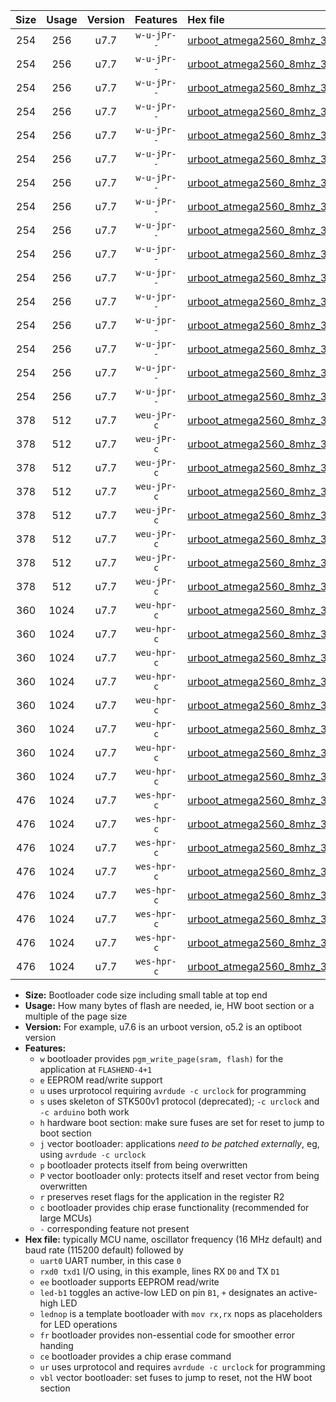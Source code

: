 |Size|Usage|Version|Features|Hex file|
|:-:|:-:|:-:|:-:|:--|
|254|256|u7.7|`w-u-jPr--`|[urboot_atmega2560_8mhz_38400bps_uart0_rxe0_txe1_led+b7_ur_vbl.hex](https://raw.githubusercontent.com/stefanrueger/urboot.hex/main/mcus/atmega2560/fcpu_8mhz/38400_bps/urboot_atmega2560_8mhz_38400bps_uart0_rxe0_txe1_led+b7_ur_vbl.hex)|
|254|256|u7.7|`w-u-jPr--`|[urboot_atmega2560_8mhz_38400bps_uart0_rxe0_txe1_lednop_ur_vbl.hex](https://raw.githubusercontent.com/stefanrueger/urboot.hex/main/mcus/atmega2560/fcpu_8mhz/38400_bps/urboot_atmega2560_8mhz_38400bps_uart0_rxe0_txe1_lednop_ur_vbl.hex)|
|254|256|u7.7|`w-u-jPr--`|[urboot_atmega2560_8mhz_38400bps_uart1_rxd2_txd3_led+b7_ur_vbl.hex](https://raw.githubusercontent.com/stefanrueger/urboot.hex/main/mcus/atmega2560/fcpu_8mhz/38400_bps/urboot_atmega2560_8mhz_38400bps_uart1_rxd2_txd3_led+b7_ur_vbl.hex)|
|254|256|u7.7|`w-u-jPr--`|[urboot_atmega2560_8mhz_38400bps_uart1_rxd2_txd3_lednop_ur_vbl.hex](https://raw.githubusercontent.com/stefanrueger/urboot.hex/main/mcus/atmega2560/fcpu_8mhz/38400_bps/urboot_atmega2560_8mhz_38400bps_uart1_rxd2_txd3_lednop_ur_vbl.hex)|
|254|256|u7.7|`w-u-jPr--`|[urboot_atmega2560_8mhz_38400bps_uart2_rxh0_txh1_led+b7_ur_vbl.hex](https://raw.githubusercontent.com/stefanrueger/urboot.hex/main/mcus/atmega2560/fcpu_8mhz/38400_bps/urboot_atmega2560_8mhz_38400bps_uart2_rxh0_txh1_led+b7_ur_vbl.hex)|
|254|256|u7.7|`w-u-jPr--`|[urboot_atmega2560_8mhz_38400bps_uart2_rxh0_txh1_lednop_ur_vbl.hex](https://raw.githubusercontent.com/stefanrueger/urboot.hex/main/mcus/atmega2560/fcpu_8mhz/38400_bps/urboot_atmega2560_8mhz_38400bps_uart2_rxh0_txh1_lednop_ur_vbl.hex)|
|254|256|u7.7|`w-u-jPr--`|[urboot_atmega2560_8mhz_38400bps_uart3_rxj0_txj1_led+b7_ur_vbl.hex](https://raw.githubusercontent.com/stefanrueger/urboot.hex/main/mcus/atmega2560/fcpu_8mhz/38400_bps/urboot_atmega2560_8mhz_38400bps_uart3_rxj0_txj1_led+b7_ur_vbl.hex)|
|254|256|u7.7|`w-u-jPr--`|[urboot_atmega2560_8mhz_38400bps_uart3_rxj0_txj1_lednop_ur_vbl.hex](https://raw.githubusercontent.com/stefanrueger/urboot.hex/main/mcus/atmega2560/fcpu_8mhz/38400_bps/urboot_atmega2560_8mhz_38400bps_uart3_rxj0_txj1_lednop_ur_vbl.hex)|
|254|256|u7.7|`w-u-jpr--`|[urboot_atmega2560_8mhz_38400bps_uart0_rxe0_txe1_led+b7_fr_ur_vbl.hex](https://raw.githubusercontent.com/stefanrueger/urboot.hex/main/mcus/atmega2560/fcpu_8mhz/38400_bps/urboot_atmega2560_8mhz_38400bps_uart0_rxe0_txe1_led+b7_fr_ur_vbl.hex)|
|254|256|u7.7|`w-u-jpr--`|[urboot_atmega2560_8mhz_38400bps_uart0_rxe0_txe1_lednop_fr_ur_vbl.hex](https://raw.githubusercontent.com/stefanrueger/urboot.hex/main/mcus/atmega2560/fcpu_8mhz/38400_bps/urboot_atmega2560_8mhz_38400bps_uart0_rxe0_txe1_lednop_fr_ur_vbl.hex)|
|254|256|u7.7|`w-u-jpr--`|[urboot_atmega2560_8mhz_38400bps_uart1_rxd2_txd3_led+b7_fr_ur_vbl.hex](https://raw.githubusercontent.com/stefanrueger/urboot.hex/main/mcus/atmega2560/fcpu_8mhz/38400_bps/urboot_atmega2560_8mhz_38400bps_uart1_rxd2_txd3_led+b7_fr_ur_vbl.hex)|
|254|256|u7.7|`w-u-jpr--`|[urboot_atmega2560_8mhz_38400bps_uart1_rxd2_txd3_lednop_fr_ur_vbl.hex](https://raw.githubusercontent.com/stefanrueger/urboot.hex/main/mcus/atmega2560/fcpu_8mhz/38400_bps/urboot_atmega2560_8mhz_38400bps_uart1_rxd2_txd3_lednop_fr_ur_vbl.hex)|
|254|256|u7.7|`w-u-jpr--`|[urboot_atmega2560_8mhz_38400bps_uart2_rxh0_txh1_led+b7_fr_ur_vbl.hex](https://raw.githubusercontent.com/stefanrueger/urboot.hex/main/mcus/atmega2560/fcpu_8mhz/38400_bps/urboot_atmega2560_8mhz_38400bps_uart2_rxh0_txh1_led+b7_fr_ur_vbl.hex)|
|254|256|u7.7|`w-u-jpr--`|[urboot_atmega2560_8mhz_38400bps_uart2_rxh0_txh1_lednop_fr_ur_vbl.hex](https://raw.githubusercontent.com/stefanrueger/urboot.hex/main/mcus/atmega2560/fcpu_8mhz/38400_bps/urboot_atmega2560_8mhz_38400bps_uart2_rxh0_txh1_lednop_fr_ur_vbl.hex)|
|254|256|u7.7|`w-u-jpr--`|[urboot_atmega2560_8mhz_38400bps_uart3_rxj0_txj1_led+b7_fr_ur_vbl.hex](https://raw.githubusercontent.com/stefanrueger/urboot.hex/main/mcus/atmega2560/fcpu_8mhz/38400_bps/urboot_atmega2560_8mhz_38400bps_uart3_rxj0_txj1_led+b7_fr_ur_vbl.hex)|
|254|256|u7.7|`w-u-jpr--`|[urboot_atmega2560_8mhz_38400bps_uart3_rxj0_txj1_lednop_fr_ur_vbl.hex](https://raw.githubusercontent.com/stefanrueger/urboot.hex/main/mcus/atmega2560/fcpu_8mhz/38400_bps/urboot_atmega2560_8mhz_38400bps_uart3_rxj0_txj1_lednop_fr_ur_vbl.hex)|
|378|512|u7.7|`weu-jPr-c`|[urboot_atmega2560_8mhz_38400bps_uart0_rxe0_txe1_ee_led+b7_fr_ce_ur_vbl.hex](https://raw.githubusercontent.com/stefanrueger/urboot.hex/main/mcus/atmega2560/fcpu_8mhz/38400_bps/urboot_atmega2560_8mhz_38400bps_uart0_rxe0_txe1_ee_led+b7_fr_ce_ur_vbl.hex)|
|378|512|u7.7|`weu-jPr-c`|[urboot_atmega2560_8mhz_38400bps_uart0_rxe0_txe1_ee_lednop_fr_ce_ur_vbl.hex](https://raw.githubusercontent.com/stefanrueger/urboot.hex/main/mcus/atmega2560/fcpu_8mhz/38400_bps/urboot_atmega2560_8mhz_38400bps_uart0_rxe0_txe1_ee_lednop_fr_ce_ur_vbl.hex)|
|378|512|u7.7|`weu-jPr-c`|[urboot_atmega2560_8mhz_38400bps_uart1_rxd2_txd3_ee_led+b7_fr_ce_ur_vbl.hex](https://raw.githubusercontent.com/stefanrueger/urboot.hex/main/mcus/atmega2560/fcpu_8mhz/38400_bps/urboot_atmega2560_8mhz_38400bps_uart1_rxd2_txd3_ee_led+b7_fr_ce_ur_vbl.hex)|
|378|512|u7.7|`weu-jPr-c`|[urboot_atmega2560_8mhz_38400bps_uart1_rxd2_txd3_ee_lednop_fr_ce_ur_vbl.hex](https://raw.githubusercontent.com/stefanrueger/urboot.hex/main/mcus/atmega2560/fcpu_8mhz/38400_bps/urboot_atmega2560_8mhz_38400bps_uart1_rxd2_txd3_ee_lednop_fr_ce_ur_vbl.hex)|
|378|512|u7.7|`weu-jPr-c`|[urboot_atmega2560_8mhz_38400bps_uart2_rxh0_txh1_ee_led+b7_fr_ce_ur_vbl.hex](https://raw.githubusercontent.com/stefanrueger/urboot.hex/main/mcus/atmega2560/fcpu_8mhz/38400_bps/urboot_atmega2560_8mhz_38400bps_uart2_rxh0_txh1_ee_led+b7_fr_ce_ur_vbl.hex)|
|378|512|u7.7|`weu-jPr-c`|[urboot_atmega2560_8mhz_38400bps_uart2_rxh0_txh1_ee_lednop_fr_ce_ur_vbl.hex](https://raw.githubusercontent.com/stefanrueger/urboot.hex/main/mcus/atmega2560/fcpu_8mhz/38400_bps/urboot_atmega2560_8mhz_38400bps_uart2_rxh0_txh1_ee_lednop_fr_ce_ur_vbl.hex)|
|378|512|u7.7|`weu-jPr-c`|[urboot_atmega2560_8mhz_38400bps_uart3_rxj0_txj1_ee_led+b7_fr_ce_ur_vbl.hex](https://raw.githubusercontent.com/stefanrueger/urboot.hex/main/mcus/atmega2560/fcpu_8mhz/38400_bps/urboot_atmega2560_8mhz_38400bps_uart3_rxj0_txj1_ee_led+b7_fr_ce_ur_vbl.hex)|
|378|512|u7.7|`weu-jPr-c`|[urboot_atmega2560_8mhz_38400bps_uart3_rxj0_txj1_ee_lednop_fr_ce_ur_vbl.hex](https://raw.githubusercontent.com/stefanrueger/urboot.hex/main/mcus/atmega2560/fcpu_8mhz/38400_bps/urboot_atmega2560_8mhz_38400bps_uart3_rxj0_txj1_ee_lednop_fr_ce_ur_vbl.hex)|
|360|1024|u7.7|`weu-hpr-c`|[urboot_atmega2560_8mhz_38400bps_uart0_rxe0_txe1_ee_led+b7_fr_ce_ur.hex](https://raw.githubusercontent.com/stefanrueger/urboot.hex/main/mcus/atmega2560/fcpu_8mhz/38400_bps/urboot_atmega2560_8mhz_38400bps_uart0_rxe0_txe1_ee_led+b7_fr_ce_ur.hex)|
|360|1024|u7.7|`weu-hpr-c`|[urboot_atmega2560_8mhz_38400bps_uart0_rxe0_txe1_ee_lednop_fr_ce_ur.hex](https://raw.githubusercontent.com/stefanrueger/urboot.hex/main/mcus/atmega2560/fcpu_8mhz/38400_bps/urboot_atmega2560_8mhz_38400bps_uart0_rxe0_txe1_ee_lednop_fr_ce_ur.hex)|
|360|1024|u7.7|`weu-hpr-c`|[urboot_atmega2560_8mhz_38400bps_uart1_rxd2_txd3_ee_led+b7_fr_ce_ur.hex](https://raw.githubusercontent.com/stefanrueger/urboot.hex/main/mcus/atmega2560/fcpu_8mhz/38400_bps/urboot_atmega2560_8mhz_38400bps_uart1_rxd2_txd3_ee_led+b7_fr_ce_ur.hex)|
|360|1024|u7.7|`weu-hpr-c`|[urboot_atmega2560_8mhz_38400bps_uart1_rxd2_txd3_ee_lednop_fr_ce_ur.hex](https://raw.githubusercontent.com/stefanrueger/urboot.hex/main/mcus/atmega2560/fcpu_8mhz/38400_bps/urboot_atmega2560_8mhz_38400bps_uart1_rxd2_txd3_ee_lednop_fr_ce_ur.hex)|
|360|1024|u7.7|`weu-hpr-c`|[urboot_atmega2560_8mhz_38400bps_uart2_rxh0_txh1_ee_led+b7_fr_ce_ur.hex](https://raw.githubusercontent.com/stefanrueger/urboot.hex/main/mcus/atmega2560/fcpu_8mhz/38400_bps/urboot_atmega2560_8mhz_38400bps_uart2_rxh0_txh1_ee_led+b7_fr_ce_ur.hex)|
|360|1024|u7.7|`weu-hpr-c`|[urboot_atmega2560_8mhz_38400bps_uart2_rxh0_txh1_ee_lednop_fr_ce_ur.hex](https://raw.githubusercontent.com/stefanrueger/urboot.hex/main/mcus/atmega2560/fcpu_8mhz/38400_bps/urboot_atmega2560_8mhz_38400bps_uart2_rxh0_txh1_ee_lednop_fr_ce_ur.hex)|
|360|1024|u7.7|`weu-hpr-c`|[urboot_atmega2560_8mhz_38400bps_uart3_rxj0_txj1_ee_led+b7_fr_ce_ur.hex](https://raw.githubusercontent.com/stefanrueger/urboot.hex/main/mcus/atmega2560/fcpu_8mhz/38400_bps/urboot_atmega2560_8mhz_38400bps_uart3_rxj0_txj1_ee_led+b7_fr_ce_ur.hex)|
|360|1024|u7.7|`weu-hpr-c`|[urboot_atmega2560_8mhz_38400bps_uart3_rxj0_txj1_ee_lednop_fr_ce_ur.hex](https://raw.githubusercontent.com/stefanrueger/urboot.hex/main/mcus/atmega2560/fcpu_8mhz/38400_bps/urboot_atmega2560_8mhz_38400bps_uart3_rxj0_txj1_ee_lednop_fr_ce_ur.hex)|
|476|1024|u7.7|`wes-hpr-c`|[urboot_atmega2560_8mhz_38400bps_uart0_rxe0_txe1_ee_led+b7_fr_ce.hex](https://raw.githubusercontent.com/stefanrueger/urboot.hex/main/mcus/atmega2560/fcpu_8mhz/38400_bps/urboot_atmega2560_8mhz_38400bps_uart0_rxe0_txe1_ee_led+b7_fr_ce.hex)|
|476|1024|u7.7|`wes-hpr-c`|[urboot_atmega2560_8mhz_38400bps_uart0_rxe0_txe1_ee_lednop_fr_ce.hex](https://raw.githubusercontent.com/stefanrueger/urboot.hex/main/mcus/atmega2560/fcpu_8mhz/38400_bps/urboot_atmega2560_8mhz_38400bps_uart0_rxe0_txe1_ee_lednop_fr_ce.hex)|
|476|1024|u7.7|`wes-hpr-c`|[urboot_atmega2560_8mhz_38400bps_uart1_rxd2_txd3_ee_led+b7_fr_ce.hex](https://raw.githubusercontent.com/stefanrueger/urboot.hex/main/mcus/atmega2560/fcpu_8mhz/38400_bps/urboot_atmega2560_8mhz_38400bps_uart1_rxd2_txd3_ee_led+b7_fr_ce.hex)|
|476|1024|u7.7|`wes-hpr-c`|[urboot_atmega2560_8mhz_38400bps_uart1_rxd2_txd3_ee_lednop_fr_ce.hex](https://raw.githubusercontent.com/stefanrueger/urboot.hex/main/mcus/atmega2560/fcpu_8mhz/38400_bps/urboot_atmega2560_8mhz_38400bps_uart1_rxd2_txd3_ee_lednop_fr_ce.hex)|
|476|1024|u7.7|`wes-hpr-c`|[urboot_atmega2560_8mhz_38400bps_uart2_rxh0_txh1_ee_led+b7_fr_ce.hex](https://raw.githubusercontent.com/stefanrueger/urboot.hex/main/mcus/atmega2560/fcpu_8mhz/38400_bps/urboot_atmega2560_8mhz_38400bps_uart2_rxh0_txh1_ee_led+b7_fr_ce.hex)|
|476|1024|u7.7|`wes-hpr-c`|[urboot_atmega2560_8mhz_38400bps_uart2_rxh0_txh1_ee_lednop_fr_ce.hex](https://raw.githubusercontent.com/stefanrueger/urboot.hex/main/mcus/atmega2560/fcpu_8mhz/38400_bps/urboot_atmega2560_8mhz_38400bps_uart2_rxh0_txh1_ee_lednop_fr_ce.hex)|
|476|1024|u7.7|`wes-hpr-c`|[urboot_atmega2560_8mhz_38400bps_uart3_rxj0_txj1_ee_led+b7_fr_ce.hex](https://raw.githubusercontent.com/stefanrueger/urboot.hex/main/mcus/atmega2560/fcpu_8mhz/38400_bps/urboot_atmega2560_8mhz_38400bps_uart3_rxj0_txj1_ee_led+b7_fr_ce.hex)|
|476|1024|u7.7|`wes-hpr-c`|[urboot_atmega2560_8mhz_38400bps_uart3_rxj0_txj1_ee_lednop_fr_ce.hex](https://raw.githubusercontent.com/stefanrueger/urboot.hex/main/mcus/atmega2560/fcpu_8mhz/38400_bps/urboot_atmega2560_8mhz_38400bps_uart3_rxj0_txj1_ee_lednop_fr_ce.hex)|

- **Size:** Bootloader code size including small table at top end
- **Usage:** How many bytes of flash are needed, ie, HW boot section or a multiple of the page size
- **Version:** For example, u7.6 is an urboot version, o5.2 is an optiboot version
- **Features:**
  + `w` bootloader provides `pgm_write_page(sram, flash)` for the application at `FLASHEND-4+1`
  + `e` EEPROM read/write support
  + `u` uses urprotocol requiring `avrdude -c urclock` for programming
  + `s` uses skeleton of STK500v1 protocol (deprecated); `-c urclock` and `-c arduino` both work
  + `h` hardware boot section: make sure fuses are set for reset to jump to boot section
  + `j` vector bootloader: applications *need to be patched externally*, eg, using `avrdude -c urclock`
  + `p` bootloader protects itself from being overwritten
  + `P` vector bootloader only: protects itself and reset vector from being overwritten
  + `r` preserves reset flags for the application in the register R2
  + `c` bootloader provides chip erase functionality (recommended for large MCUs)
  + `-` corresponding feature not present
- **Hex file:** typically MCU name, oscillator frequency (16 MHz default) and baud rate (115200 default) followed by
  + `uart0` UART number, in this case `0`
  + `rxd0 txd1` I/O using, in this example, lines RX `D0` and TX `D1`
  + `ee` bootloader supports EEPROM read/write
  + `led-b1` toggles an active-low LED on pin `B1`, `+` designates an active-high LED
  + `lednop` is a template bootloader with `mov rx,rx` nops as placeholders for LED operations
  + `fr` bootloader provides non-essential code for smoother error handing
  + `ce` bootloader provides a chip erase command
  + `ur` uses urprotocol and requires `avrdude -c urclock` for programming
  + `vbl` vector bootloader: set fuses to jump to reset, not the HW boot section
